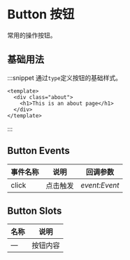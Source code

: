 # Button 按钮

常用的操作按钮。

## 基础用法

:::snippet 通过`type`定义按钮的基础样式。

```vue
<template>
  <div class="about">
    <h1>This is an about page</h1>
  </div>
</template>

```

:::

## Button Events

| 事件名称 | 说明     | 回调参数      |
| -------- | -------- | ------------- |
| click    | 点击触发 | _event:Event_ |

## Button Slots

| 名称 | 说明     |
| ---- | -------- |
| —    | 按钮内容 |
